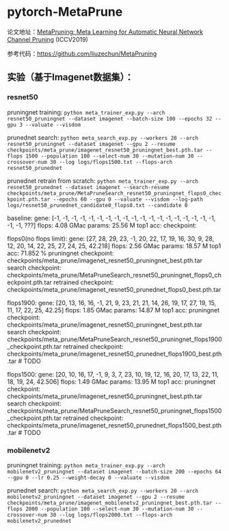 # pytorch-MetaPrune

论文地址：[MetaPruning: Meta Learning for Automatic Neural Network Channel Pruning](https://arxiv.org/abs/1903.10258) (ICCV2019)

参考代码：https://github.com/liuzechun/MetaPruning

## 实验（基于Imagenet数据集）：

### resnet50

pruningnet training: ```python meta_trainer_exp.py --arch resnet50_pruningnet --dataset imagenet --batch-size 100 --epochs 32 --gpu 3 --valuate --visdom```

prunednet search: ```python meta_search_exp.py --workers 20 --arch resnet50_pruningnet --dataset imagenet --gpu 2 --resume checkpoints/meta_prune/imagenet_resnet50_pruningnet_best.pth.tar --flops 1500 --population 100 --select-num 30 --mutation-num 30 --crossover-num 30 --log logs/flops1500.txt --flops-arch resnet50_prunednet```

prunednet retrain from scratch: ```python meta_trainer_exp.py --arch resnet50_prunednet --dataset imagenet --search-resume checkpoints/meta_prune/MetaPruneSearch_resnet50_pruningnet_flops0_checkpoint.pth.tar --epochs 60 --gpu 0 --valuate --visdom --log-path logs/resnet50_prunednet_candidate0_flops0.txt --candidate 0```

baseline:
gene: [-1, -1, -1, -1, -1, -1, -1, -1, -1, -1, -1, -1, -1, -1, -1, -1, -1, -1, -1, -1, -1, ???]
flops: 4.08 GMac
params: 25.56 M
top1 acc:
checkpoint: 

flops0(no flops limit):
gene: [27, 28, 29, 23, -1, 20, 22, 17, 19, 16, 30, 9, 28, 12, 20, 14, 22, 25, 27, 24, 25, 42.218]
flops: 2.56 GMac
params: 18.57 M
top1 acc: 71.852 %
pruningnet checkpoint: checkpoints/meta_prune/imagenet_resnet50_pruningnet_best.pth.tar
search checkpoint: checkpoints/meta_prune/MetaPruneSearch_resnet50_pruningnet_flops0_checkpoint.pth.tar
retrained checkpoint: checkpoints/meta_prune/imagenet_resnet50_prunednet_flops0_best.pth.tar

flops1900:
gene: [20, 13, 16, 16, -1, 21, 9, 23, 21, 21, 14, 26, 19, 17, 27, 19, 15, 11, 17, 22, 25, 42.25]
flops: 1.85 GMac
params: 14.87 M
top1 acc: 
pruningnet checkpoint: checkpoints/meta_prune/imagenet_resnet50_pruningnet_best.pth.tar
search checkpoint: checkpoints/meta_prune/MetaPruneSearch_resnet50_pruningnet_flops1900_checkpoint.pth.tar
retrained checkpoint: checkpoints/meta_prune/imagenet_resnet50_prunednet_flops1900_best.pth.tar # TODO

flops1500:
gene: [20, 10, 16, 17, -1, 9, 3, 7, 23, 10, 19, 12, 16, 20, 17, 13, 22, 11, 18, 19, 24, 42.506]
flops: 1.49 GMac
params: 13.95 M
top1 acc: 
pruningnet checkpoint: checkpoints/meta_prune/imagenet_resnet50_pruningnet_best.pth.tar
search checkpoint: checkpoints/meta_prune/MetaPruneSearch_resnet50_pruningnet_flops1500_checkpoint.pth.tar
retrained checkpoint: checkpoints/meta_prune/imagenet_resnet50_prunednet_flops1500_best.pth.tar # TODO



### mobilenetv2

pruningnet training: ```python meta_trainer_exp.py --arch mobilenetv2_pruningnet --dataset imagenet --batch-size 200 --epochs 64 --gpu 0 --lr 0.25 --weight-decay 0 --valuate --visdom```

prunednet search: ```python meta_search_exp.py --workers 20 --arch mobilenetv2_pruningnet --dataset imagenet --gpu 2 --resume checkpoints/meta_prune/imagenet_mobilenetv2_pruningnet_best.pth.tar --flops 2000 --population 100 --select-num 30 --mutation-num 30 --crossover-num 30 --log logs/flops2000.txt --flops-arch mobilenetv2_prunednet```

